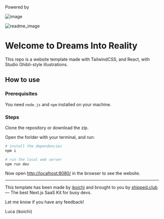 Powered by

![image](https://github.com/user-attachments/assets/8fa3831a-a475-49fd-972d-0f622b7130af)





![readme_image](https://github.com/user-attachments/assets/edc0fffa-dbf9-4569-a543-6fbc2ded4108)

# Welcome to Dreams Into Reality

This repo is a website template made with TailwindCSS, and React, with Studio Ghibli-style illustrations.

## How to use

### Prerequisites

You need `node.js` and `npm` installed on your machine.

### Steps

Clone the repository or download the zip.

Open the forlder with your terminal, and run:

```sh
# install the dependencies
npm i

# run the local web server
npm run dev
```

Now open [http://localhost:8080/](http://localhost:8080/) in the browser to see the website.

---

This template has been made by [ikoichi](https://x.com/ikoichi) and brought to you by [shipped.club](https://shipped.club?ref=hero-image-essence) — The best Next.js SaaS Kit for busy devs.

Let me know if you have any feedback!

Luca (ikoichi)

